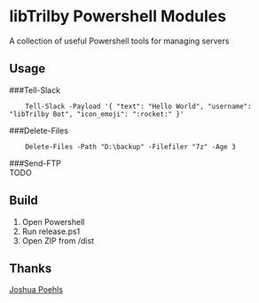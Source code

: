 # libTrilby Powershell Modules
A collection of useful Powershell tools for managing servers

## Usage
###Tell-Slack  
````
    Tell-Slack -Payload '{ "text": "Hello World", "username": "libTrilby Bot", "icon_emoji": ":rocket:" }'
````
###Delete-Files  
````
    Delete-Files -Path "D:\backup" -Filefiler "7z" -Age 3
````
###Send-FTP  
TODO  

## Build  
1. Open Powershell  
2. Run release.ps1  
3. Open ZIP from /dist  


## Thanks
[Joshua Poehls](http://joshua.poehls.me/powershell-script-module-boilerplate/)  
